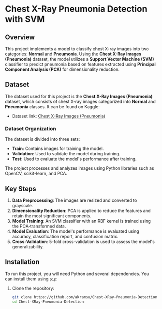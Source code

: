 # Chest X-Ray Pneumonia Detection with SVM

## Overview
This project implements a model to classify chest X-ray images into two categories: **Normal** and **Pneumonia**. Using the **Chest X-Ray Images (Pneumonia)** dataset, the model utilizes a **Support Vector Machine (SVM)** classifier to predict pneumonia based on features extracted using **Principal Component Analysis (PCA)** for dimensionality reduction.

## Dataset
The dataset used for this project is the **Chest X-Ray Images (Pneumonia)** dataset, which consists of chest X-ray images categorized into **Normal** and **Pneumonia** classes. It can be found on Kaggle:
- Dataset link: [Chest X-Ray Images (Pneumonia)](https://www.kaggle.com/datasets/paultimothymooney/chest-xray-pneumonia)

### Dataset Organization
The dataset is divided into three sets:
- **Train**: Contains images for training the model.
- **Validation**: Used to validate the model during training.
- **Test**: Used to evaluate the model's performance after training.

The project processes and analyzes images using Python libraries such as OpenCV, scikit-learn, and PCA.

## Key Steps
1. **Data Preprocessing**: The images are resized and converted to grayscale.
2. **Dimensionality Reduction**: PCA is applied to reduce the features and retain the most significant components.
3. **Model Training**: An SVM classifier with an RBF kernel is trained using the PCA-transformed data.
4. **Model Evaluation**: The model's performance is evaluated using accuracy, classification report, and confusion matrix.
5. **Cross-Validation**: 5-fold cross-validation is used to assess the model's generalizability.

## Installation

To run this project, you will need Python and several dependencies. You can install them using `pip`:

1. Clone the repository:
   ```bash
   git clone https://github.com/akramsu/Chest-XRay-Pneumonia-Detection.git
   cd Chest-XRay-Pneumonia-Detection
